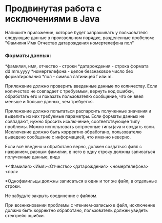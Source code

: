 # Продвинутая работа с исключениями в Java
   Напишите приложение, которое будет запрашивать у пользователя следующие данные в произвольном порядке, разделенные пробелом:
 "Фамилия Имя Отчество датарождения номертелефона пол"

### Форматы данных:
*фамилия, имя, отчество - строки
*датарождения - строка формата dd.mm.yyyy
*номертелефона - целое беззнаковое число без   форматирования
*пол - символ латиницей f или m.

Приложение должно проверить введенные данные по количеству. Если количество не совпадает с требуемым, вернуть код ошибки, обработать его и показать пользователю сообщение, что он ввел меньше и больше данных, чем требуется.

Приложение должно попытаться распарсить полученные значения и выделить из них требуемые параметры. Если форматы данных не совпадают, нужно бросить исключение, соответствующее типу проблемы. Можно использовать встроенные типы java и создать свои. Исключение должно быть корректно обработано, пользователю выведено сообщение с информацией, что именно неверно.

Если всё введено и обработано верно, должен создаться файл с названием, равным фамилии, в него в одну строку должны записаться полученные данные, вида

*<Фамилия><Имя><Отчество><датарождения> <номертелефона><пол>

*Однофамильцы должны записаться в один и тот же файл, в отдельные строки.

Не забудьте закрыть соединение с файлом.

При возникновении проблемы с чтением-записью в файл, исключение должно быть корректно обработано, пользователь должен увидеть стектрейс ошибки.